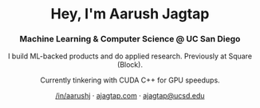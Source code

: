 <h1 align="center">Hey, I'm Aarush Jagtap</h1>
<h3 align="center">Machine Learning & Computer Science @ UC San Diego</h3>

<p align="center">I build ML-backed products and do applied research. Previously at Square (Block).</p>
<p align="center">Currently tinkering with CUDA C++ for GPU speedups.</p>

<div align="center">
  <a href="https://linkedin.com/in/aarushj">/in/aarushj</a> ·
  <a href="https://ajagtap.com/">ajagtap.com</a> ·
  <a href="ajagtap@ucsd.edu">ajagtap@ucsd.edu</a>
</div>

